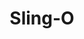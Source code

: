 ---
layout: post
title: <span>Sling-O</span>
description: <br/>An android & iOS mobile game made with Unity3D
img: /img/sling_o/screen-7.jpg
---
